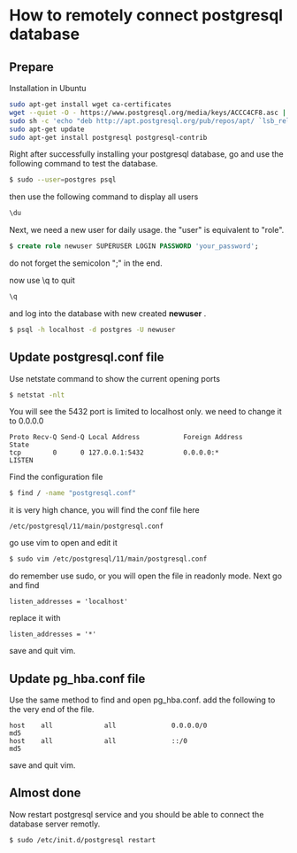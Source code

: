 # How to remotely connect postgresql database 

## Prepare

Installation in Ubuntu

```bash
sudo apt-get install wget ca-certificates
wget --quiet -O - https://www.postgresql.org/media/keys/ACCC4CF8.asc | sudo apt-key add -
sudo sh -c 'echo "deb http://apt.postgresql.org/pub/repos/apt/ `lsb_release -cs`-pgdg main" >> /etc/apt/sources.list.d/pgdg.list'
sudo apt-get update
sudo apt-get install postgresql postgresql-contrib
```

Right after successfully installing your postgresql database, go and use the following command to test the database. 

```bash
$ sudo --user=postgres psql
```

then use the following command to display all users
```sql
\du
```

Next, we need a new user for daily usage. the "user" is equivalent to "role". 

```sql
$ create role newuser SUPERUSER LOGIN PASSWORD 'your_password';
```
do not forget the semicolon ";" in the end. 

now use \q to quit

```sql
\q
```

and log into the database with new created __newuser__ .

```bash
$ psql -h localhost -d postgres -U newuser
```

## Update postgresql.conf file 

Use netstate command to show the current opening ports  
```bash
$ netstat -nlt
```
You will see the 5432 port is limited to localhost only. we need to change it to 0.0.0.0
```
Proto Recv-Q Send-Q Local Address           Foreign Address         State  
tcp        0      0 127.0.0.1:5432          0.0.0.0:*               LISTEN  
```

Find the configuration file 
```bash
$ find / -name "postgresql.conf"
```
it is very high chance, you will find the conf file here
```
/etc/postgresql/11/main/postgresql.conf
```
go use vim to open and edit it
```bash
$ sudo vim /etc/postgresql/11/main/postgresql.conf 
```
do remember use sudo, or you will open the file in readonly mode. Next go and find 
```
listen_addresses = 'localhost'
```
replace it with 
```
listen_addresses = '*'
```
save and quit vim. 

## Update pg_hba.conf file 

Use the same method to find and open pg_hba.conf. add the following to the very end of the file. 
```
host    all             all              0.0.0.0/0                       md5
host    all             all              ::/0                            md5
```
save and quit vim. 

## Almost done 
Now restart postgresql service and you should be able to connect the database server remotly. 

```bash
$ sudo /etc/init.d/postgresql restart
```

